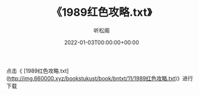 ﻿---
title:  《1989红色攻略.txt》
date:   2022-01-03T00:00:00+00:00
author: 听松阁
layout: post
permalink: /1989红色攻略/
categories: 小说
tags: [小说]
---

点击《 [1989红色攻略.txt](<a href="http://img.660000.xyz/bookstukust/book/bntxt/11/1989" target=_blank>http://img.660000.xyz/bookstukust/book/bntxt/11/1989红色攻略.txt)》进行下载